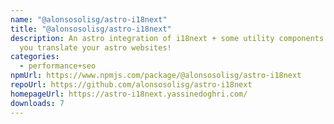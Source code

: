 ```yaml
---
name: "@alonsosolisg/astro-i18next"
title: "@alonsosolisg/astro-i18next"
description: An astro integration of i18next + some utility components to help
  you translate your astro websites!
categories:
  - performance+seo
npmUrl: https://www.npmjs.com/package/@alonsosolisg/astro-i18next
repoUrl: https://github.com/alonsosolisg/astro-i18next
homepageUrl: https://astro-i18next.yassinedoghri.com/
downloads: 7
---
```

